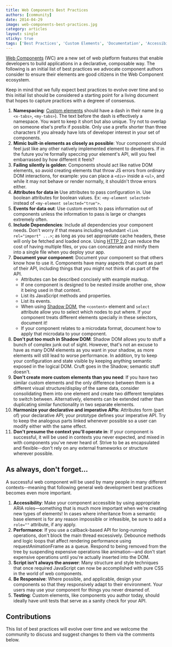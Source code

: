 ```yaml
---
title: Web Components Best Practices
authors: [community]
date: 2014-04-29
image: web-components-best-practices.jpg
category: articles
layout: single
sticky: true
tags: ['Best Practices', 'Custom Elements', 'Documentation', 'Accessibility']
---
```


[Web Components](http://www.w3.org/TR/components-intro/) (WC) are a new set of web platform features that enable developers to build applications in a declarative, composable way. The following is an initial list of best practices we advocate component authors consider to ensure their elements are good citizens in the Web Component ecosystem.

<!-- Read more -->

Keep in mind that we fully expect best practices to evolve over time and so this initial list should be considered a starting point for a living document that hopes to capture practices with a degreee of consensus.

1. **Namespacing**: [Custom elements](http://www.w3.org/TR/custom-elements/) should have a dash in their name (e.g `<x-tabs>`, `<my-tabs>`). The text before the dash is effectively a namespace. You want to keep it short but also unique. Try not to overlap on someone else's prefix if possible. Only use a prefix shorter than three characters if you already have lots of developer interest in your set of components.
2. **Mimic built-in elements as closely as possible**: Your component should feel just like any other natively implemented element to developers. If in the future you're formally speccing your element's API, will you feel embarrassed by how different it feels?
3. **Failing silently is golden**: Components should act like native DOM elements, so avoid creating elements that throw JS errors from ordinary DOM interactions, for example: you can place a `<div>` inside a `<ul>`, and while it may not behave or render normally, it shouldn't throw errors either.
4. **Attributes for data in** Use attributes to pass configuration in. Use boolean attributes for boolean values. Ex: `<my-element selected>` instead of `<my-element selected="true">`.
5. **Events for data out**: Use custom events to pass information out of components unless the information to pass is large or changes extremely often.
6. **Include Dependencies**: Include all dependencies your component needs. Don't worry if that means including redundant `<link rel="import" ...>`; as long as you set appropriate cache headers, these will only be fetched and loaded once. Using [HTTP 2.0](http://en.wikipedia.org/wiki/HTTP_2.0) can reduce the cost of having multiple files, or you can concatenate and minify them into a single file when you deploy your app.
7. **Document your component**: Document your component so that others know how to use it. Components have many aspects that count as part of their API, including things that you might not think of as part of the API.
    * Attributes can be described concisely with example markup.
    * If one component is designed to be nested inside another one, show it being used in that context.
    * List its JavaScript methods and properties.
    * List its events.
    * When using [Shadow DOM](http://www.w3.org/TR/shadow-dom/), the `<content>` element and `select` attribute allow you to select which nodes to put where. If your component treats different elements specially in these selectors, document it!
    * If your component relates to a microdata format, document how to apply that microdata to your component.
14. **Don't put too much in Shadow DOM**: Shadow DOM allows you to stuff a bunch of complex junk out of sight. However, that's not an excuse to have as many DOM elements as you want in your shadow, as more elements will still lead to worse performance. In addition, try to keep your configuration and state visible by keeping anything semantic exposed in the logical DOM. Cruft goes in the Shadow; semantic stuff doesn't.
15. **Don't create more custom elements than you need**: If you have two similar custom elements and the only difference between them is a different visual structure/display of the same data, consider consolidating them into one element and create two different templates to switch between. Alternatively, elements can be extended rather than duplicating similar functionality in two separate elements.
16. **Harmonize your declarative and imperative APIs**: Attributes form (part of) your declarative API; your prototype defines your imperative API. Try to keep the analogous parts linked whenever possible so a user can modify either with the same effect.
17. **Don't presume the context you'll operate in**: If your component is successful, it will be used in contexts you never expected, and mixed in with components you've never heard of. Strive to be as encapsulated and flexible--don't rely on any external frameworks or structure wherever possible.

## As always, don't forget...

A successful web component will be used by many people in many different
contexts--meaning that following general web development best practices becomes
even more important.

1. **Accessibility**: Make your component accessible by using appropriate ARIA roles—something that is much more important when we're creating new types of elements! In cases where inheritance from a semantic base element is for any reason impossible or infeasible, be sure to add a `role=""` attribute, if any apply.
2. **Performance**: If you use a callback-based API for long-running operations, don't block the main thread excessively. Debounce methods and logic loops that affect rendering performance using requestAnimationFrame as a queue. Respond to being removed from the tree by suspending expensive operations like animation—and don't start expensive operations until you're actually inserted into the DOM.
3. **Script isn't always the answer**: Many structure and style techniques that once required JavaScript can now be accomplished with pure CSS in the world of web components.
4. **Be Responsive**: Where possible, and applicable, design your components so that they responsively adapt to their environment. Your users may use your component for things you never dreamed of.
5. **Testing**: Custom elements, like components you author today, should ideally have unit tests that serve as a sanity check for your API. 

## Contributions

This list of best practices will evolve over time and we welcome the community to discuss and suggest changes to them via the comments below. 
